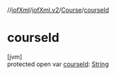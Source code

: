 //[iofXml](../../../index.md)/[iofXml.v2](../index.md)/[Course](index.md)/[courseId](course-id.md)

# courseId

[jvm]\
protected open var [courseId](course-id.md): [String](https://docs.oracle.com/javase/8/docs/api/java/lang/String.html)
